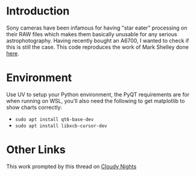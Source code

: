 # Introduction
Sony cameras have been infamous for having "star eater" processing on their RAW files which makes them basically unusable for any serious astrophotography.
Having recently bought an A6700, I wanted to check if this is still the case. This code reproduces the work of Mark Shelley done [here](https://www.markshelley.co.uk/Astronomy/raw_data_filtering.html).

# Environment
Use UV to setup your Python environment, the PyQT requirements are for when running on WSL, you'll also need the following to get matplotlib to show charts correctly:
* `sudo apt install qt6-base-dev`
* `sudo apt install libxcb-cursor-dev`

# Other Links
This work prompted by this thread on [Cloudy Nights](https://www.cloudynights.com/topic/902676-sony-a7r5-no-longer-has-sony-star-eater/)